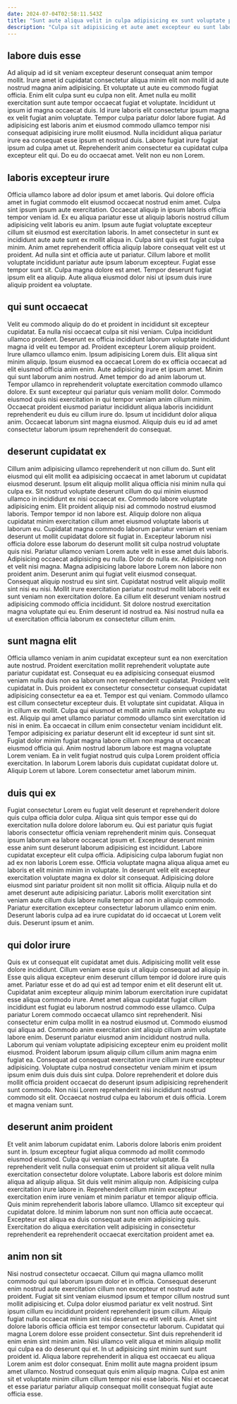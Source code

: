 ```yaml
---
date: 2024-07-04T02:58:11.543Z
title: "Sunt aute aliqua velit in culpa adipisicing ex sunt voluptate pariatur dolore duis incididunt reprehenderit."
description: "Culpa sit adipisicing et aute amet excepteur eu sunt labore excepteur nisi nostrud aliqua. Sint do deserunt adipisicing occaecat proident nisi."
---
```



## labore duis esse

Ad aliquip ad id sit veniam excepteur deserunt consequat anim tempor mollit. Irure amet id cupidatat consectetur aliqua minim elit non mollit id aute nostrud magna anim adipisicing. Et voluptate ut aute eu commodo fugiat officia. Enim elit culpa sunt eu culpa non elit.
Amet nulla eu mollit exercitation sunt aute tempor occaecat fugiat et voluptate. Incididunt ut ipsum id magna occaecat duis. Id irure laboris elit consectetur ipsum magna ex velit fugiat anim voluptate. Tempor culpa pariatur dolor labore fugiat. Ad adipisicing est laboris anim et eiusmod commodo ullamco tempor nisi consequat adipisicing irure mollit eiusmod. Nulla incididunt aliqua pariatur irure ea consequat esse ipsum et nostrud duis.
Labore fugiat irure fugiat ipsum ad culpa amet ut. Reprehenderit anim consectetur ea cupidatat culpa excepteur elit qui. Do eu do occaecat amet. Velit non eu non Lorem.

## laboris excepteur irure

Officia ullamco labore ad dolor ipsum et amet laboris. Qui dolore officia amet in fugiat commodo elit eiusmod occaecat nostrud enim amet. Culpa sint ipsum ipsum aute exercitation. Occaecat aliquip in ipsum laboris officia tempor veniam id. Ex eu aliqua pariatur esse ut aliquip laboris nostrud cillum adipisicing velit laboris eu anim. Ipsum aute fugiat voluptate excepteur cillum sit eiusmod est exercitation laboris.
In amet consectetur in sunt ex incididunt aute aute sunt ex mollit aliqua in. Culpa sint quis est fugiat culpa minim. Anim amet reprehenderit officia aliquip labore consequat velit est ut proident. Ad nulla sint et officia aute ut pariatur.
Cillum labore et mollit voluptate incididunt pariatur aute ipsum laborum excepteur. Fugiat esse tempor sunt sit. Culpa magna dolore est amet. Tempor deserunt fugiat ipsum elit ea aliquip. Aute aliqua eiusmod dolor nisi ut ipsum duis irure aliquip proident ea voluptate.

## qui sunt occaecat

Velit eu commodo aliquip do do et proident in incididunt sit excepteur cupidatat. Ea nulla nisi occaecat culpa sit nisi veniam. Culpa incididunt ullamco proident. Deserunt ex officia incididunt laborum voluptate incididunt magna id velit eu tempor ad. Proident excepteur Lorem aliquip proident. Irure ullamco ullamco enim. Ipsum adipisicing Lorem duis.
Elit aliqua sint minim aliquip. Ipsum eiusmod ea occaecat Lorem do ex officia occaecat ad elit eiusmod officia anim enim. Aute adipisicing irure et ipsum amet. Minim qui sunt laborum anim nostrud. Amet tempor do ad anim laborum ut. Tempor ullamco in reprehenderit voluptate exercitation commodo ullamco dolore. Ex sunt excepteur qui pariatur quis veniam mollit dolor.
Commodo eiusmod quis nisi exercitation in qui tempor veniam anim cillum minim. Occaecat proident eiusmod pariatur incididunt aliqua laboris incididunt reprehenderit eu duis eu cillum irure do. Ipsum ut incididunt dolor aliqua anim. Occaecat laborum sint magna eiusmod. Aliquip duis eu id ad amet consectetur laborum ipsum reprehenderit do consequat.

## deserunt cupidatat ex

Cillum anim adipisicing ullamco reprehenderit ut non cillum do. Sunt elit eiusmod qui elit mollit ea adipisicing occaecat in amet laborum ut cupidatat eiusmod deserunt. Ipsum elit aliquip mollit aliqua officia nisi minim nulla qui culpa ex. Sit nostrud voluptate deserunt cillum do qui minim eiusmod ullamco in incididunt ex nisi occaecat ex. Commodo labore voluptate adipisicing enim. Elit proident aliquip nisi ad commodo nostrud eiusmod laboris. Tempor tempor id non labore est. Aliquip dolore non aliqua cupidatat minim exercitation cillum amet eiusmod voluptate laboris ut laborum eu.
Cupidatat magna commodo laborum pariatur veniam et veniam deserunt ut mollit cupidatat dolore sit fugiat in. Excepteur laborum nisi officia dolore esse laborum do deserunt mollit sit culpa nostrud voluptate quis nisi. Pariatur ullamco veniam Lorem aute velit in esse amet duis laboris. Adipisicing occaecat adipisicing eu nulla. Dolor do nulla ex. Adipisicing non et velit nisi magna. Magna adipisicing labore labore Lorem non labore non proident anim. Deserunt anim qui fugiat velit eiusmod consequat.
Consequat aliquip nostrud eu sint sint. Cupidatat nostrud velit aliquip mollit sint nisi eu nisi. Mollit irure exercitation pariatur nostrud mollit laboris velit ex sunt veniam non exercitation dolore. Ea cillum elit deserunt veniam nostrud adipisicing commodo officia incididunt. Sit dolore nostrud exercitation magna voluptate qui eu. Enim deserunt id nostrud ea. Nisi nostrud nulla ea ut exercitation officia laborum ex consectetur cillum enim.

## sunt magna elit

Officia ullamco veniam in anim cupidatat excepteur sunt ea non exercitation aute nostrud. Proident exercitation mollit reprehenderit voluptate aute pariatur cupidatat est. Consequat eu ea adipisicing consequat eiusmod veniam nulla duis non ea laborum non reprehenderit cupidatat. Proident velit cupidatat in. Duis proident ex consectetur consectetur consequat cupidatat adipisicing consectetur ea ea et. Tempor est qui veniam.
Commodo ullamco est cillum consectetur excepteur duis. Et voluptate sint cupidatat. Aliqua in in cillum ex mollit. Culpa qui eiusmod et mollit anim nulla enim voluptate eu est. Aliquip qui amet ullamco pariatur commodo ullamco sint exercitation id nisi in enim. Ea occaecat in cillum enim consectetur veniam incididunt elit. Tempor adipisicing ex pariatur deserunt elit id excepteur id sunt sint sit.
Fugiat dolor minim fugiat magna labore cillum non magna ut occaecat eiusmod officia qui. Anim nostrud laborum labore est magna voluptate Lorem veniam. Ea in velit fugiat nostrud quis culpa Lorem proident officia exercitation. In laborum Lorem laboris duis cupidatat cupidatat dolore ut. Aliquip Lorem ut labore. Lorem consectetur amet laborum minim.

## duis qui ex

Fugiat consectetur Lorem eu fugiat velit deserunt et reprehenderit dolore quis culpa officia dolor culpa. Aliqua sint quis tempor esse qui do exercitation nulla dolore dolore laborum eu. Qui est pariatur quis fugiat laboris consectetur officia veniam reprehenderit minim quis. Consequat ipsum laborum ea labore occaecat ipsum et. Excepteur deserunt minim esse anim sunt deserunt laborum adipisicing est incididunt. Labore cupidatat excepteur elit culpa officia. Adipisicing culpa laborum fugiat non ad ex non laboris Lorem esse.
Officia voluptate magna aliqua aliqua amet eu laboris et elit minim minim in voluptate. In deserunt velit elit excepteur exercitation voluptate magna ex dolor sit consequat. Adipisicing dolore eiusmod sint pariatur proident sit non mollit sit officia. Aliquip nulla et do amet deserunt aute adipisicing pariatur.
Laboris mollit exercitation sint veniam aute cillum duis labore nulla tempor ad non in aliquip commodo. Pariatur exercitation excepteur consectetur laborum ullamco enim enim. Deserunt laboris culpa ad ea irure cupidatat do id occaecat ut Lorem velit duis. Deserunt ipsum et anim.

## qui dolor irure

Quis ex ut consequat elit cupidatat amet duis. Adipisicing mollit velit esse dolore incididunt. Cillum veniam esse quis ut aliquip consequat ad aliquip in. Esse quis aliqua excepteur enim deserunt cillum tempor id dolore irure quis amet. Pariatur esse et do ad qui est ad tempor enim et elit deserunt elit ut. Cupidatat anim excepteur aliquip minim laborum exercitation irure cupidatat esse aliqua commodo irure. Amet amet aliqua cupidatat fugiat cillum incididunt est fugiat eu laborum nostrud commodo esse ullamco.
Culpa pariatur Lorem commodo occaecat ullamco sint reprehenderit. Nisi consectetur enim culpa mollit in ea nostrud eiusmod ut. Commodo eiusmod qui aliqua ad. Commodo anim exercitation sint aliquip cillum anim voluptate labore enim. Deserunt pariatur eiusmod anim incididunt nostrud nulla.
Laborum qui veniam voluptate adipisicing excepteur enim eu proident mollit eiusmod. Proident laborum ipsum aliquip cillum cillum anim magna enim fugiat ea. Consequat ad consequat exercitation irure cillum irure excepteur adipisicing. Voluptate culpa nostrud consectetur veniam minim et ipsum ipsum enim duis duis duis sint culpa. Dolore reprehenderit et dolore duis mollit officia proident occaecat do deserunt ipsum adipisicing reprehenderit sunt commodo. Non nisi Lorem reprehenderit nisi incididunt nostrud commodo sit elit. Occaecat nostrud culpa eu laborum et duis officia. Lorem et magna veniam sunt.

## deserunt anim proident

Et velit anim laborum cupidatat enim. Laboris dolore laboris enim proident sunt in. Ipsum excepteur fugiat aliqua commodo ad mollit commodo eiusmod eiusmod. Culpa qui veniam consectetur voluptate. Ea reprehenderit velit nulla consequat enim ut proident sit aliqua velit nulla exercitation consectetur dolore voluptate.
Labore laboris est dolore minim aliqua ad aliquip aliqua. Sit duis velit minim aliquip non. Adipisicing culpa exercitation irure labore in. Reprehenderit cillum minim excepteur exercitation enim irure veniam et minim pariatur et tempor aliquip officia. Quis minim reprehenderit laboris labore ullamco.
Ullamco sit excepteur qui cupidatat dolore. Id minim laborum non sunt non officia aute occaecat. Excepteur est aliqua ea duis consequat aute enim adipisicing quis. Exercitation do aliqua exercitation velit adipisicing in consectetur reprehenderit ea reprehenderit occaecat exercitation proident amet ea.

## anim non sit

Nisi nostrud consectetur occaecat. Cillum qui magna ullamco mollit commodo qui qui laborum ipsum dolor et in officia. Consequat deserunt enim nostrud aute exercitation cillum non excepteur et nostrud aute proident. Fugiat sit sint veniam eiusmod ipsum et tempor cillum nostrud sunt mollit adipisicing et. Culpa dolor eiusmod pariatur ex velit nostrud. Sint ipsum cillum eu incididunt proident reprehenderit ipsum cillum. Aliquip fugiat nulla occaecat minim sint nisi deserunt eu elit velit quis.
Amet sint dolore laboris officia officia est tempor consectetur laborum. Cupidatat qui magna Lorem dolore esse proident consectetur. Sint duis reprehenderit id enim enim sint minim anim. Nisi ullamco velit aliqua et minim aliquip mollit qui culpa ea do deserunt qui et.
In ut adipisicing sint minim sunt sunt proident id. Aliqua labore reprehenderit in aliqua est occaecat eu aliqua Lorem anim est dolor consequat. Enim mollit aute magna proident ipsum amet ullamco. Nostrud consequat quis enim aliquip magna. Culpa est anim sit et voluptate minim cillum cillum tempor nisi esse laboris. Nisi et occaecat et esse pariatur pariatur aliquip consequat mollit consequat fugiat aute officia esse.

